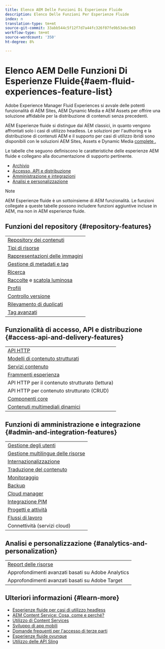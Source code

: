 ```yaml
---
title: Elenco AEM Delle Funzioni Di Esperienze Fluide
description: Elenco Delle Funzioni Per Esperienze Fluide
index: n
translation-type: tm+mt
source-git-commit: 33abb544c5f12f7d7a44fc326f07fe9b53ebc9d3
workflow-type: tm+mt
source-wordcount: '350'
ht-degree: 8%

---
```



# Elenco AEM Delle Funzioni Di Esperienze Fluide{#aem-fluid-experiences-feature-list}

Adobe Experience Manager Fluid Experiences si avvale delle potenti funzionalità di  AEM Sites, AEM Dynamic Media e  AEM Assets per offrire una soluzione affidabile per la distribuzione di contenuti senza precedenti.

AEM Esperienze fluide si distingue dai AEM classici, in quanto vengono affrontati solo i casi di utilizzo headless. Le soluzioni per l&#39;authoring e la distribuzione di contenuti AEM e il supporto per casi di utilizzo ibridi sono disponibili con le soluzioni AEM Sites, Assets e Dynamic Media [complete .](https://docs.adobe.com/content/help/en/experience-manager-65/user-guide/home.html)

Le tabelle che seguono definiscono le caratteristiche delle esperienze AEM fluide e collegano alla documentazione di supporto pertinente.

* [Archivio](#repository-features)
* [Accesso, API e distribuzione](#access-api-and-delivery-features)
* [Amministrazione e integrazioni](#admin-and-integration-features)
* [Analisi e personalizzazione](#analytics-and-personalization)

>[!NOTE]
>
>AEM Esperienze fluide è un sottoinsieme di AEM funzionalità. Le funzioni collegate a queste tabelle possono includere funzioni aggiuntive incluse in AEM, ma non in AEM esperienze fluide.

## Funzioni del repository {#repository-features}

|  |
|---|
| [Repository dei contenuti](/help/assets/manage-assets.md) |
| [Tipi di risorse](/help/assets/assets-formats.md) |
| [Rappresentazioni delle immagini](/help/assets/image-presets.md) |
| [Gestione di metadati e tag](/help/assets/metadata.md) |
| [Ricerca](/help/assets/manage-assets.md) |
| [Raccolte](/help/assets/manage-assets.md) e [scatola luminosa](/help/assets/light-box.md) |
| [Profili](/help/assets/processing-profiles.md) |
| [Controllo versione](/help/assets/manage-assets.md) |
| [Rilevamento di duplicati](/help/assets/duplicate-detection.md) |
| [Tag avanzati](/help/assets/enhanced-smart-tags.md) |

## Funzionalità di accesso, API e distribuzione {#access-api-and-delivery-features}

|  |
|---|
| [API HTTP](/help/assets/mac-api-assets.md) |
| [Modelli di contenuto strutturati](/help/assets/content-fragments/content-fragments.md) |
| [Servizi contenuto](https://helpx.adobe.com/experience-manager/kt/sites/using/content-services-tutorial-use.html) |
| [Frammenti esperienza](/help/sites-authoring/experience-fragments.md) |
| API HTTP per il contenuto strutturato (lettura) |
| API HTTP per contenuto strutturato (CRUD) |
| [Componenti core](https://docs.adobe.com/content/help/it-IT/experience-manager-core-components/using/introduction.html) |
| [Contenuti multimediali dinamici](/help/assets/dynamic-media.md) |

## Funzioni di amministrazione e integrazione {#admin-and-integration-features}

|  |
|---|
| [Gestione degli utenti](/help/sites-administering/user-group-ac-admin.md) |
| [Gestione multilingue delle risorse](/help/assets/multilingual-assets.md) |
| [Internazionalizzazione](/help/sites-developing/i18n.md) |
| [Traduzione del contenuto](/help/sites-administering/translation.md) |
| [Monitoraggio](/help/sites-deploying/monitoring-and-maintaining.md) |
| [Backup](/help/sites-administering/backup-and-restore.md) |
| [Cloud manager](https://docs.adobe.com/content/help/it-IT/experience-manager-cloud-manager/using/introduction-to-cloud-manager.html) |
| [Integrazione PIM](/help/sites-authoring/managing-product-information.md) |
| [Progetti e attività](/help/sites-authoring/projects.md) |
| [Flussi di lavoro](/help/sites-administering/workflows-starting.md) |
| Connettività (servizi cloud) |

## Analisi e personalizzazione {#analytics-and-personalization}

|  |
|---|
| [Report delle risorse](/help/assets/asset-reports.md) |
| Approfondimenti avanzati basati su  Adobe Analytics |
| Approfondimenti avanzati basati su  Adobe Target |

## Ulteriori informazioni {#learn-more}

* [Esperienze fluide per casi di utilizzo headless](https://helpx.adobe.com/experience-manager/kt/eseminars/gems/aem-headless-usecases.html)
* [AEM Content Service: Cosa, come e perché?](https://helpx.adobe.com/experience-manager/kt/eseminars/ask-the-expert/aem-content-services.html)
* [Utilizzo di Content Services](https://helpx.adobe.com/experience-manager/kt/sites/using/structured-fragments-content-services-feature-video-use.html)
* [Sviluppo di app mobili](https://docs.adobe.com/content/help/en/experience-manager-64/mobile/developing/developing-content-services.html)
* [Domande frequenti per l&#39;accesso di terze parti](https://helpx.adobe.com/experience-manager/kt/sites/using/content-services-tutorial-use/part7.html)
* [Esperienze fluide ovunque](https://helpx.adobe.com/experience-manager/using/using-sling-apis.html)
* [Utilizzo delle API Sling](https://helpx.adobe.com/experience-manager/using/using-sling-apis.html)
